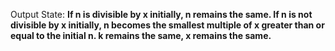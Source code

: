 Output State: **If n is divisible by x initially, n remains the same. If n is not divisible by x initially, n becomes the smallest multiple of x greater than or equal to the initial n. k remains the same, x remains the same.**